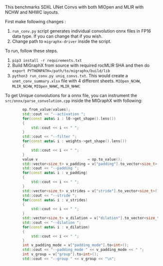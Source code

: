 This benchmarks SDXL UNet Convs with both MIOpen and MLIR with NCHW and NHWC layouts. 

First make following changes : 
1. `run_conv.py` script generates individual convolution onnx files in FP16 data type. If you can change that if you wish.
2. Change path to `migraphx-driver` inside the script.

To run, follow these steps. 
1. `pip3 install -r requirements.txt`
2.  Build MIGraphX from source with required rocMLIR SHA and then do `export PYTHONPATH=/path/to/migraphx/build/lib`
3. `python3 run_conv.py uniq_convs.txt`. This would create a `unet_conv_summary.xlsx` file with 4 different sheets. `MIOpen_NCHW`, `MLIR_NCHW`, `MIOpen_NHWC`, `MLIR_NHWC`

To get Unique convolutions for a onnx file, you can instrument the `src/onnx/parse_convolution.cpp` inside the MIGraphX with following: 
```cpp
        op.from_value(values);
        std::cout << "--activation ";
        for(const auto& i : l0->get_shape().lens())
        {
            std::cout << i << " ";
        }
        std::cout << "--filter ";
        for(const auto& i : weights->get_shape().lens())
        {
            std::cout << i << " ";
        }
        value v                       = op.to_value();
        std::vector<size_t> v_padding = v["padding"].to_vector<size_t>();
        std::cout << "--padding ";
        for(const auto& i : v_padding)
        {
            std::cout << i << " ";
        }
        std::vector<size_t> v_strides = v["stride"].to_vector<size_t>();
        std::cout << "--stride ";
        for(const auto& i : v_strides)
        {
            std::cout << i << " ";
        }
        std::vector<size_t> v_dilation = v["dilation"].to_vector<size_t>();
        std::cout << "--dilation ";
        for(const auto& i : v_dilation)
        {
            std::cout << i << " ";
        }
        int v_padding_mode = v["padding_mode"].to<int>();
        std::cout << "--padding_mode " << v_padding_mode << " ";
        int v_group = v["group"].to<int>();
        std::cout << "--group " << v_group << "\n";
```


